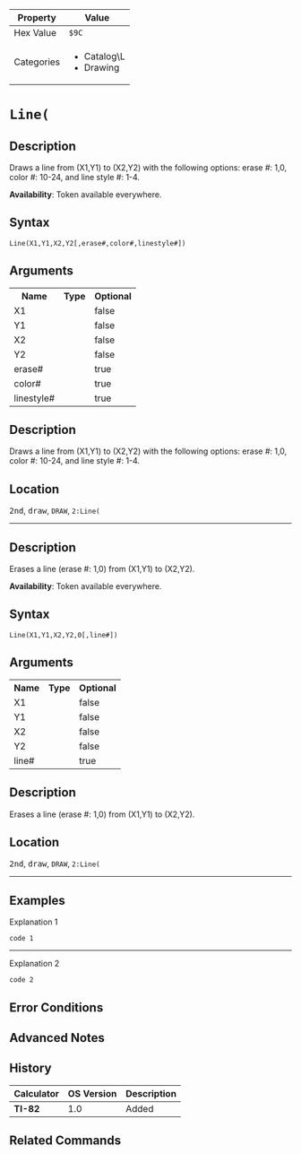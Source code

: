 | Property      | Value |
|---------------|-------|
| Hex Value     | `$9C`|
| Categories    | <ul><li>Catalog\L</li><li>Drawing</li></ul> |

# `Line(`

## Description
Draws a line from (X1,Y1) to (X2,Y2) with the following options: erase #: 1,0, color #: 10-24, and line style #: 1-4.


<b>Availability</b>: Token available everywhere.

## Syntax
`Line(X1,Y1,X2,Y2[,erase#,color#,linestyle#])`

## Arguments
<table>
<tr><th>Name</th><th>Type</th><th>Optional</th></tr>

<tr><td>X1</td><td></td><td>false</td></tr>

<tr><td>Y1</td><td></td><td>false</td></tr>

<tr><td>X2</td><td></td><td>false</td></tr>

<tr><td>Y2</td><td></td><td>false</td></tr>

<tr><td>erase#</td><td></td><td>true</td></tr>

<tr><td>color#</td><td></td><td>true</td></tr>

<tr><td>linestyle#</td><td></td><td>true</td></tr>

</table>

## Description
Draws a line from (X1,Y1) to (X2,Y2) with the following options: erase #: 1,0, color #: 10-24, and line style #: 1-4.

## Location
<kbd>2nd</kbd>, <kbd>draw</kbd>, `DRAW`, `2:Line(`
<hr>

## Description
Erases a line (erase #: 1,0) from (X1,Y1) to (X2,Y2).


<b>Availability</b>: Token available everywhere.

## Syntax
`Line(X1,Y1,X2,Y2,0[,line#])`

## Arguments
<table>
<tr><th>Name</th><th>Type</th><th>Optional</th></tr>

<tr><td>X1</td><td></td><td>false</td></tr>

<tr><td>Y1</td><td></td><td>false</td></tr>

<tr><td>X2</td><td></td><td>false</td></tr>

<tr><td>Y2</td><td></td><td>false</td></tr>

<tr><td>line#</td><td></td><td>true</td></tr>

</table>

## Description
Erases a line (erase #: 1,0) from (X1,Y1) to (X2,Y2).

## Location
<kbd>2nd</kbd>, <kbd>draw</kbd>, `DRAW`, `2:Line(`
<hr>

## Examples

Explanation 1
```ti-basic
code 1
```
---
Explanation 2
```ti-basic
code 2
```

## Error Conditions


## Advanced Notes


## History
| Calculator | OS Version | Description |
|------------|------------|-------------|
| <b>TI-82</b> | 1.0 | Added

## Related Commands

    